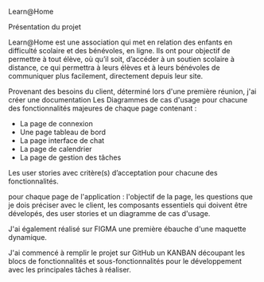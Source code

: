 Learn@Home

Présentation du projet

Learn@Home est une association qui met en relation des enfants en difficulté
scolaire et des bénévoles, en ligne. Ils ont pour objectif de permettre à tout élève,
où qu’il soit, d’accéder à un soutien scolaire à distance, ce qui permettra à leurs élèves
et  à leurs bénévoles de communiquer plus facilement, directement depuis leur site.

Provenant des besoins du client, déterminé lors d'une première réunion, j'ai créer une documentation Les Diagrammes de cas d'usage pour chacune des fonctionnalités majeures de chaque page contenant :

* La page de connexion
* Une page tableau de bord
* La page interface de chat
* La page de calendrier
* La page de gestion des tâches


Les user stories avec critère(s) d’acceptation pour chacune des fonctionnalités.

 pour chaque page de l'application : l'objectif de la page, les questions que je dois préciser avec le client, les composants essentiels qui doivent être dévelopés, des user stories et un diagramme de cas d'usage.

J'ai également réalisé sur FIGMA une première ébauche d'une maquette dynamique.

J'ai commencé à remplir le projet sur GitHub un KANBAN découpant les blocs de fonctionnalités et sous-fonctionnalités pour le développement avec les principales tâches à réaliser.
